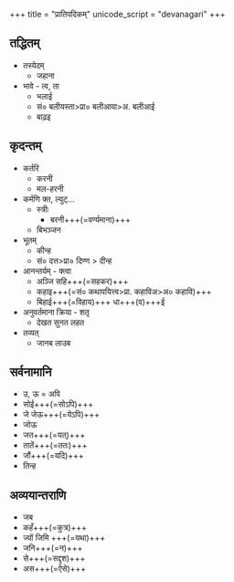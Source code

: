 +++
title = "प्रातिपदिकम्"
unicode_script = "devanagari"
+++

## तद्धितम्
- तस्येदम्
  - जहाना
- भावे - त्व, ता
  - भलाई
  - सं० बलीयस्ता>प्रा० बलीआया>अ. बलीआई
  - बाढ़इ


## कृदन्तम्
- कर्तरि
  - करनी
  - मल-हरनी
- कर्मणि क्त, ल्युट्…
  - स्त्रीः
    - बरनी+++(=वर्ण्यमाना)+++
  - बिभञ्जन
- भूतम्
  - कीन्ह
  - सं० दत्त>प्रा० दिण्ण > दीन्ह
- आनन्तर्यम् - क्त्वा
  - अञ्जि सहि+++(=सहकर)+++
  - कहाइ+++(=सं० कथापयित्त्व>प्रा. कहाविअ>अ० कहावि)+++
  - बिहाई+++(=विहाय)+++ धा+++(व)+++ई
- अनुवर्तमाना क्रिया - शतृ
  - देखत सुनत लहत
- तव्यत्
  - जानब लाउब

## सर्वनामानि
- उ, ऊ = अपि
- सोई+++(=सोऽपि)+++
- जे जेऊ+++(=येऽपि)+++
- जोऊ
- जत+++(=यत्)+++
- तातें+++(=ततः)+++
- जौं+++(=यदि)+++
- तिन्ह

## अव्ययान्तराणि
- जब
- कहँ+++(=कुत्र)+++
- ज्यों जिमि +++(=यथा)+++
- जनि+++(=न)+++
- से+++(=सद्दृश)+++
- अस+++(=ऐसे)+++

